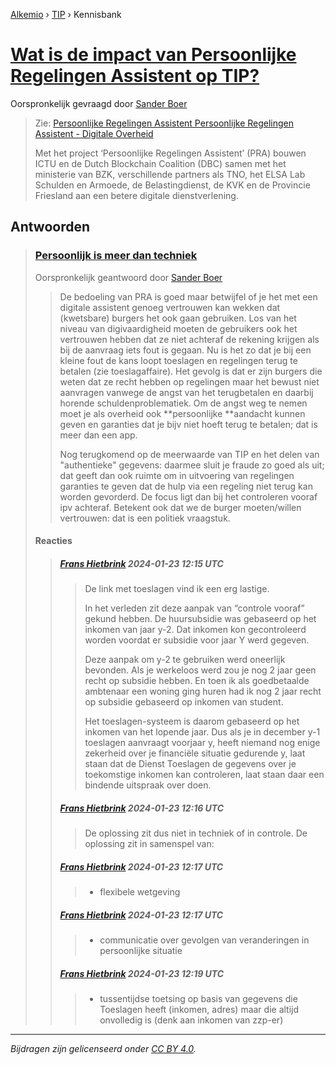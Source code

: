 [Alkemio](https://welcome.alkem.io/) › [TIP](https://alkem.io/tip/dashboard) › Kennisbank
# [Wat is de impact van Persoonlijke Regelingen Assistent op TIP?](https://alkem.io/tip/collaboration/watisdeimpactvan-169)
Oorspronkelijk gevraagd door [Sander Boer](https://alkem.io/user/sander-boer-499)
>Zie: [Persoonlijke Regelingen Assistent Persoonlijke Regelingen Assistent - Digitale Overheid](https://www.digitaleoverheid.nl/overzicht-van-alle-onderwerpen/dienstverlening-aan-burgers-en-ondernemers/persoonlijke-regelingen-assistent/)
>
>Met het project ‘Persoonlijke Regelingen Assistent’ (PRA) bouwen ICTU en de Dutch Blockchain Coalition (DBC) samen met het ministerie van BZK, verschillende partners als TNO, het ELSA Lab Schulden en Armoede, de Belastingdienst, de KVK en de Provincie Friesland aan een betere digitale dienstverlening.
## Antwoorden
>### [Persoonlijk is meer dan techniek](https://alkem.io/tip/collaboration/watisdeimpactvan-169/posts/persoonlijkismeer-4553)
>Oorspronkelijk geantwoord door [Sander Boer](https://alkem.io/tip/collaboration/watisdeimpactvan-169/posts/persoonlijkismeer-4553)
>>De bedoeling van PRA is goed maar betwijfel of je het met een digitale assistent genoeg vertrouwen kan wekken dat (kwetsbare) burgers het ook gaan gebruiken. Los van het niveau van digivaardigheid moeten de gebruikers ook het vertrouwen hebben dat ze niet achteraf de rekening krijgen als bij de aanvraag iets fout is gegaan. Nu is het zo dat je bij een kleine fout de kans loopt toeslagen en regelingen terug te betalen (zie toeslagaffaire). Het gevolg is dat er zijn burgers die weten dat ze recht hebben op regelingen maar het bewust niet aanvragen vanwege de angst van het terugbetalen en daarbij horende schuldenproblematiek. Om de angst weg te nemen moet je als overheid ook \*\*persoonlijke \*\*aandacht kunnen geven en garanties dat je bijv niet hoeft terug te betalen; dat is meer dan een app.
>>
>>Nog terugkomend op de meerwaarde van TIP en het delen van "authentieke" gegevens: daarmee sluit je fraude zo goed als uit; dat geeft dan ook ruimte om in uitvoering van regelingen garanties te geven dat de hulp via een regeling niet terug kan worden gevorderd. De focus ligt dan bij het controleren vooraf ipv achteraf. Betekent ook dat we de burger moeten/willen vertrouwen: dat is een politiek vraagstuk.
>#### Reacties
>>##### [Frans Hietbrink](https://alkem.io/user/frans-hietbrink-4477) 2024-01-23 12:15 UTC
>>>De link met toeslagen vind ik een erg lastige. 
>>>
>>>In het verleden zit deze aanpak  van “controle vooraf” gekund hebben. 
>>>De huursubsidie was gebaseerd op het inkomen van jaar y-2. Dat inkomen kon gecontroleerd worden voordat er subsidie voor jaar Y werd gegeven. 
>>>
>>>Deze aanpak om y-2 te gebruiken werd oneerlijk bevonden. Als je werkeloos werd zou je nog 2 jaar geen recht op subsidie hebben. 
>>>En toen ik als goedbetaalde ambtenaar een woning ging huren had ik nog 2 jaar recht op subsidie gebaseerd op inkomen van student. 
>>>
>>>Het toeslagen-systeem is daarom gebaseerd op het inkomen van het  lopende jaar. Dus als je in december y-1 toeslagen aanvraagt voorjaar y, heeft niemand nog enige zekerheid over je financiële situatie gedurende y, laat staan dat de Dienst Toeslagen de gegevens over je toekomstige inkomen kan controleren, laat staan daar een bindende uitspraak over doen. 
>>##### [Frans Hietbrink](https://alkem.io/user/frans-hietbrink-4477) 2024-01-23 12:16 UTC
>>> De oplossing zit dus niet in techniek of in controle. De oplossing zit in samenspel van:
>>##### [Frans Hietbrink](https://alkem.io/user/frans-hietbrink-4477) 2024-01-23 12:17 UTC
>>>- flexibele wetgeving
>>##### [Frans Hietbrink](https://alkem.io/user/frans-hietbrink-4477) 2024-01-23 12:17 UTC
>>>- communicatie over gevolgen van veranderingen in persoonlijke situatie
>>##### [Frans Hietbrink](https://alkem.io/user/frans-hietbrink-4477) 2024-01-23 12:19 UTC
>>>- tussentijdse toetsing op basis van gegevens die Toeslagen heeft (inkomen, adres) maar die altijd onvolledig is (denk aan inkomen van zzp-er)
* * *
_Bijdragen zijn gelicenseerd onder [CC BY 4.0](https://creativecommons.org/licenses/by/4.0/deed.nl)._
